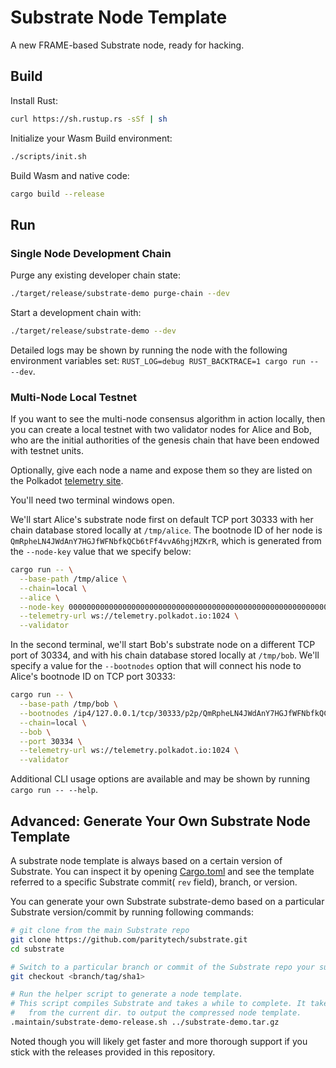 # Substrate Node Template

A new FRAME-based Substrate node, ready for hacking.

## Build

Install Rust:

```bash
curl https://sh.rustup.rs -sSf | sh
```

Initialize your Wasm Build environment:

```bash
./scripts/init.sh
```

Build Wasm and native code:

```bash
cargo build --release
```

## Run

### Single Node Development Chain

Purge any existing developer chain state:

```bash
./target/release/substrate-demo purge-chain --dev
```

Start a development chain with:

```bash
./target/release/substrate-demo --dev
```

Detailed logs may be shown by running the node with the following environment variables set: `RUST_LOG=debug RUST_BACKTRACE=1 cargo run -- --dev`.

### Multi-Node Local Testnet

If you want to see the multi-node consensus algorithm in action locally, then you can create a local testnet with two validator nodes for Alice and Bob, who are the initial authorities of the genesis chain that have been endowed with testnet units.

Optionally, give each node a name and expose them so they are listed on the Polkadot [telemetry site](https://telemetry.polkadot.io/#/Local%20Testnet).

You'll need two terminal windows open.

We'll start Alice's substrate node first on default TCP port 30333 with her chain database stored locally at `/tmp/alice`. The bootnode ID of her node is `QmRpheLN4JWdAnY7HGJfWFNbfkQCb6tFf4vvA6hgjMZKrR`, which is generated from the `--node-key` value that we specify below:

```bash
cargo run -- \
  --base-path /tmp/alice \
  --chain=local \
  --alice \
  --node-key 0000000000000000000000000000000000000000000000000000000000000001 \
  --telemetry-url ws://telemetry.polkadot.io:1024 \
  --validator
```

In the second terminal, we'll start Bob's substrate node on a different TCP port of 30334, and with his chain database stored locally at `/tmp/bob`. We'll specify a value for the `--bootnodes` option that will connect his node to Alice's bootnode ID on TCP port 30333:

```bash
cargo run -- \
  --base-path /tmp/bob \
  --bootnodes /ip4/127.0.0.1/tcp/30333/p2p/QmRpheLN4JWdAnY7HGJfWFNbfkQCb6tFf4vvA6hgjMZKrR \
  --chain=local \
  --bob \
  --port 30334 \
  --telemetry-url ws://telemetry.polkadot.io:1024 \
  --validator
```

Additional CLI usage options are available and may be shown by running `cargo run -- --help`.

## Advanced: Generate Your Own Substrate Node Template

A substrate node template is always based on a certain version of Substrate. You can inspect it by
opening [Cargo.toml](Cargo.toml) and see the template referred to a specific Substrate commit(
`rev` field), branch, or version.

You can generate your own Substrate substrate-demo based on a particular Substrate
version/commit by running following commands:

```bash
# git clone from the main Substrate repo
git clone https://github.com/paritytech/substrate.git
cd substrate

# Switch to a particular branch or commit of the Substrate repo your substrate-demo based on
git checkout <branch/tag/sha1>

# Run the helper script to generate a node template.
# This script compiles Substrate and takes a while to complete. It takes a relative file path
#   from the current dir. to output the compressed node template.
.maintain/substrate-demo-release.sh ../substrate-demo.tar.gz
```

Noted though you will likely get faster and more thorough support if you stick with the releases
provided in this repository.
